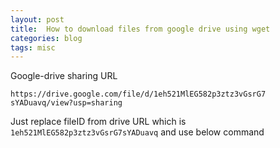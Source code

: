 ```yaml
---
layout: post
title:  How to download files from google drive using wget
categories: blog
tags: misc
---
```

Google-drive sharing URL

`https://drive.google.com/file/d/1eh521MlEG582p3ztz3vGsrG7
sYADuavq/view?usp=sharing`

Just replace fileID from drive URL which is `1eh521MlEG582p3ztz3vGsrG7sYADuavq` and use below command

<script src="https://gist.github.com/x0v/17f88f6b06354af8ccd644e37f48418b.js"></script>



